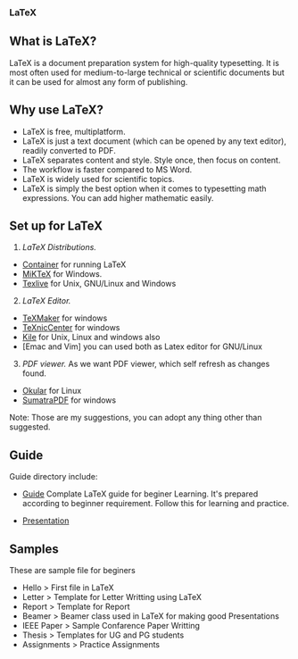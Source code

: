 ### LaTeX

## What is LaTeX?

LaTeX is a document preparation system for high-quality typesetting. It is most often used for medium-to-large technical or scientific documents but it can be used for almost any form of publishing.

## Why use LaTeX?

* LaTeX is free, multiplatform.
* LaTeX is just a text document (which can be opened by any text editor), readily converted to PDF.
* LaTeX separates content and style. Style once, then focus on content.
* The workflow is faster compared to MS Word.
* LaTeX is widely used for scientific topics.
* LaTeX is simply the best option when it comes to typesetting math expressions. You can add higher mathematic easily.


## Set up for LaTeX

1. *LaTeX Distributions.*
 - [Container](./container) for running LaTeX
 - [MiKTeX](https://miktex.org/about) for Windows.
 - [Texlive](http://www.tug.org/texlive/) for Unix, GNU/Linux and Windows

2. *LaTeX Editor.*
 - [TeXMaker](http://www.xm1math.net/texmaker/) for windows
 - [TeXnicCenter](http://www.texniccenter.org/) for windows
 - [Kile](http://kile.sourceforge.net/) for Unix, Linux and windows also
 - [Emac and Vim] you can used both as Latex editor for GNU/Linux

3. *PDF viewer.*
 As we want PDF viewer, which self refresh as changes found.
 - [Okular](https://okular.kde.org/) for Linux
 - [SumatraPDF](https://www.sumatrapdfreader.org/) for windows

Note: Those are my suggestions, you can adopt any thing other than suggested.


## Guide
 Guide directory include:

* [Guide](https://github.com/digitronik/latex/blob/master/guide/Guide.pdf) Complate LaTeX guide for beginer Learning. It's prepared according to beginner requirement. Follow this for learning and practice. 

* [Presentation](https://github.com/digitronik/latex/blob/master/guide/Presentation.pdf)

## Samples
 These are sample file for beginers
* Hello > First file in LaTeX
* Letter > Template for Letter Writting using LaTeX
* Report > Template for Report 
* Beamer > Beamer class used in LaTeX for making good Presentations
* IEEE Paper > Sample Confarence Paper Writting
* Thesis > Templates for UG and PG students
* Assignments > Practice Assignments

